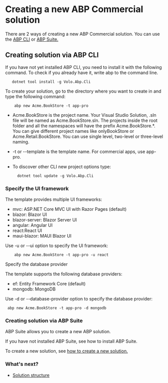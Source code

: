 Creating a new ABP Commercial solution
======================================

There are 2 ways of creating a new ABP Commercial solution. You can use the [ABP CLI](https://docs.abp.io/en/abp/latest/CLI) or [ABP Suite.](https://docs.abp.io/en/commercial/7.2/abp-suite/add-solution)

Creating solution via ABP CLI
-----------------------------

If you have not yet installed ABP CLI, you need to install it with the following command. To check if you already have it, write abp to the command line.

```shell
   dotnet tool install -g Volo.Abp.Cli
```

To create your solution, go to the directory where you want to create in and type the following command:

```shell
    abp new Acme.BookStore -t app-pro
```

* Acme.BookStore is the project name. Your Visual Studio Solution, .sln file will be named as Acme.BookStore.sln. The projects inside the root folder and all the namespaces will have the prefix Acme.BookStore.\*. You can give different project names like onlyBookStore or Acme.Retail.BookStore. You can use single level, two-level or three-level naming.
* \-t or \--template is the template name. For commercial apps, use app-pro.
* To discover other CLI new project options type:

  ```shell
    dotnet tool update -g Volo.Abp.Cli
  ```

### Specify the UI framework

The template provides multiple UI frameworks:

* mvc: ASP.NET Core MVC UI with Razor Pages (default)
* blazor: Blazor UI
* blazor-server: Blazor Server UI
* angular: Angular UI
* react:React UI
* maui-blazor: MAUI Blazor UI

Use \-u or \--ui option to specify the UI framework:

```shell
    abp new Acme.BookStore -t app-pro -u react
```

Specify the database provider

The template supports the following database providers:

* ef: Entity Framework Core (default)
* mongodb: MongoDB

Use \-d or \--database-provider option to specify the database provider:

```shell
 abp new Acme.BookStore -t app-pro -d mongodb
```

### Creating solution via ABP Suite

ABP Suite allows you to create a new ABP solution.

If you have not installed ABP Suite, see how to install ABP Suite.

To create a new solution, see [how to create a new solution.](https://docs.abp.io/en/commercial/7.2/abp-suite/create-solution)

### What's next?

* [Solution structure](Solution-Structure.md)
